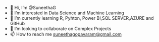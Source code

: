 - 👋 Hi, I’m @SuneethaG
- 👀 I’m interested in Data Science and Machine Learning
- 🌱 I’m currently learning R, Pyhton, Power BI,SQL SERVER,AZURE and GitHub
- 💞️ I’m looking to collaborate on Complex Projects
- 📫 How to reach me suneethagopavaram@gmail.com

<!---
SuneethaG/SuneethaG is a ✨ special ✨ repository because its `README.md` (this file) appears on your GitHub profile.
You can click the Preview link to take a look at your changes.
--->
